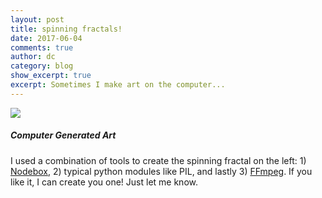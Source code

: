 ```yaml
---
layout: post
title: spinning fractals!
date: 2017-06-04
comments: true
author: dc
category: blog
show_excerpt: true
excerpt: Sometimes I make art on the computer...
---
```


<div class="container-fluid">
	<div class="row">
		<div class = "col-md-6">
<img src="{{site.url}}/files/fractal.gif" class="img-fluid">
	</div>
	<div class = "col-md-6">
<h5>Computer Generated Art</h5>
I used a combination of tools to create the spinning fractal on the left: 1) <a href="https://www.nodebox.net/code/index.php/Home">Nodebox</a>, 2) typical python modules like PIL, and lastly 3) <a href="http://ffmpeg.org/">FFmpeg</a>.  If you like it, I can create you one! Just let me know.
